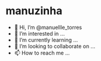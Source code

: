 # manuzinha

- 👋 Hi, I’m @manuellle_torres
- 👀 I’m interested in ...
- 🌱 I’m currently learning ...
- 💞️ I’m looking to collaborate on ...
- 📫 How to reach me ...

<!---
manudogusta/manudogusta is a ✨ special ✨ repository because its `README.md` (this file) appears on your GitHub profile.
--->
